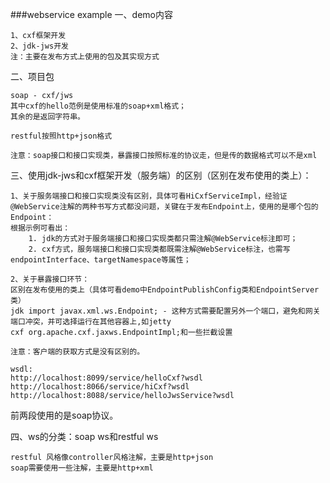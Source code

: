 ###webservice example
一、demo内容
```
1、cxf框架开发
2、jdk-jws开发
注：主要在发布方式上使用的包及其实现方式
```
二、项目包
```
soap - cxf/jws
其中cxf的hello范例是使用标准的soap+xml格式；
其余的是返回字符串。

restful按照http+json格式

注意：soap接口和接口实现类，暴露接口按照标准的协议走，但是传的数据格式可以不是xml
```

三、使用jdk-jws和cxf框架开发（服务端）的区别（区别在发布使用的类上）：
```
1、关于服务端接口和接口实现类没有区别，具体可看HiCxfServiceImpl，经验证@WebService注解的两种书写方式都没问题，关键在于发布Endpoint上，使用的是哪个包的Endpoint：
根据示例可看出：
    1. jdk的方式对于服务端接口和接口实现类都只需注解@WebService标注即可；
    2. cxf方式，服务端接口和接口实现类都既需注解@WebService标注，也需写endpointInterface、targetNamespace等属性；

2、关于暴露接口环节：
区别在发布使用的类上（具体可看demo中EndpointPublishConfig类和EndpointServer类）
jdk import javax.xml.ws.Endpoint; - 这种方式需要配置另外一个端口，避免和网关端口冲突，并可选择运行在其他容器上,如jetty
cxf org.apache.cxf.jaxws.EndpointImpl;和一些拦截设置

注意：客户端的获取方式是没有区别的。
```
```
wsdl:
http://localhost:8099/service/helloCxf?wsdl
http://localhost:8066/service/hiCxf?wsdl
http://localhost:8088/service/helloJwsService?wsdl
```
前两段使用的是soap协议。

四、ws的分类：soap ws和restful ws
```
restful 风格像controller风格注解，主要是http+json
soap需要使用一些注解，主要是http+xml

```

